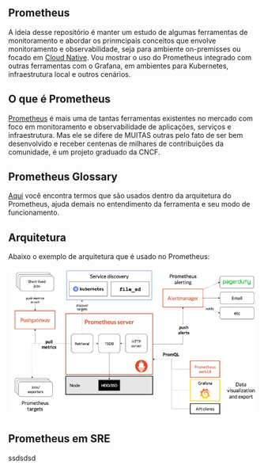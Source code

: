 ## Prometheus

A ideia desse repositório é manter um estudo de algumas ferramentas de monitoramento e abordar os prinmcipais conceitos que envolve monitoramento e observabilidade, seja para ambiente on-premisses ou focado em [Cloud Native](https://www.cncf.io/). Vou mostrar o uso do Prometheus integrado com outras ferramentas com o Grafana, em ambientes para Kubernetes, infraestrutura local e outros cenários.

## O que é Prometheus
[Prometheus](https://prometheus.io/) é mais uma de tantas ferramentas existentes no mercado com foco em monitoramento e observabilidade de aplicações, serviços e infraestrutura. Mas ele se difere de MUITAS outras pelo fato de ser bem desenvolvido e receber centenas de milhares de contribuições da comunidade, é um projeto graduado da CNCF.

## Prometheus Glossary
[Aqui](https://prometheus.io/docs/introduction/glossary/) você encontra termos que são usados dentro da arquitetura do Prometheus, ajuda demais no entendimento da ferramenta e seu modo de funcionamento.

## Arquitetura
Abaixo o exemplo de arquitetura que é usado no Prometheus:

![prometheus](images/prometheus1.png)

## Prometheus em SRE
ssdsdsd





